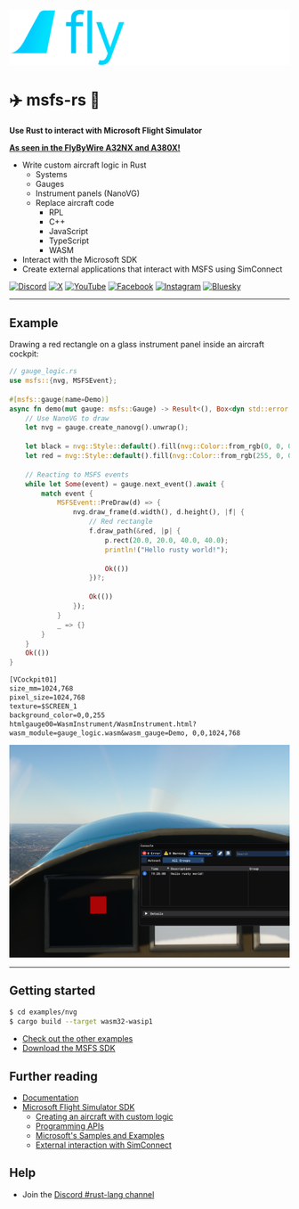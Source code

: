 ![FlyByWire Simulations](https://raw.githubusercontent.com/flybywiresim/branding/1391fc003d8b5d439d01ad86e2778ae0bfc8b682/tails-with-text/FBW-Color-Light.svg#gh-dark-mode-only)

# ✈️ msfs-rs 🦀

**Use Rust to interact with Microsoft Flight Simulator**

[**As seen in the FlyByWire A32NX and A380X!**](https://flybywiresim.com/projects/)

* Write custom aircraft logic in Rust
  * Systems
  * Gauges
  * Instrument panels (NanoVG)
  * Replace aircraft code
    * RPL
    * C++
    * JavaScript
    * TypeScript
    * WASM
* Interact with the Microsoft SDK
* Create external applications that interact with MSFS using SimConnect

[![Discord](https://img.shields.io/discord/738864299392630914.svg?label=&logo=discord&logoColor=ffffff&color=7389D8&labelColor=6A7EC2)](https://discord.gg/flybywire)
[![X](https://img.shields.io/badge/-@FlyByWireSim-e84393?label=&logo=X&logoColor=ffffff&color=6399AE&labelColor=00C2CB)](https://x.com/FlybywireSim)
[![YouTube](https://img.shields.io/badge/-FlyByWireSimulations-e84393?label=&logo=youtube&logoColor=ffffff&color=6399AE&labelColor=00C2CB)](https://www.youtube.com/c/FlyByWire-Simulations)
[![Facebook](https://img.shields.io/badge/-FlyByWireSimulations-e84393?label=&logo=facebook&logoColor=ffffff&color=6399AE&labelColor=00C2CB)](https://www.facebook.com/FlyByWireSimulations/)
[![Instagram](https://img.shields.io/badge/-@FlyByWireSim-e84393?label=&logo=instagram&logoColor=ffffff&color=6399AE&labelColor=00C2CB)](https://instagram.com/flybywiresim)
[![Bluesky](https://img.shields.io/badge/-@FlyByWireSim-e84393?label=&logo=Bluesky&logoColor=ffffff&color=6399AE&labelColor=00C2CB)](https://bsky.app/profile/flybywiresim.com)

---

## Example
Drawing a red rectangle on a glass instrument panel inside an aircraft cockpit:

```rust
// gauge_logic.rs
use msfs::{nvg, MSFSEvent};

#[msfs::gauge(name=Demo)]
async fn demo(mut gauge: msfs::Gauge) -> Result<(), Box<dyn std::error::Error>> {
    // Use NanoVG to draw
    let nvg = gauge.create_nanovg().unwrap();

    let black = nvg::Style::default().fill(nvg::Color::from_rgb(0, 0, 0));
    let red = nvg::Style::default().fill(nvg::Color::from_rgb(255, 0, 0));

    // Reacting to MSFS events
    while let Some(event) = gauge.next_event().await {
        match event {
            MSFSEvent::PreDraw(d) => {
                nvg.draw_frame(d.width(), d.height(), |f| {
                    // Red rectangle
                    f.draw_path(&red, |p| {
                        p.rect(20.0, 20.0, 40.0, 40.0);
                        println!("Hello rusty world!");

                        Ok(())
                    })?;

                    Ok(())
                });
            }
            _ => {}
        }
    }
    Ok(())
}
```

```
[VCockpit01]
size_mm=1024,768
pixel_size=1024,768
texture=$SCREEN_1
background_color=0,0,255
htmlgauge00=WasmInstrument/WasmInstrument.html?wasm_module=gauge_logic.wasm&wasm_gauge=Demo, 0,0,1024,768
```
![Screenshot showing a Rust output in the ingame console](/img/proof.png)


---

## Getting started
```bash
$ cd examples/nvg
$ cargo build --target wasm32-wasip1
```
* [Check out the other examples](examples/)
* [Download the MSFS SDK](https://docs.flightsimulator.com/html/Introduction/SDK_Overview.htm)

## Further reading
* [Documentation](https://flybywiresim.github.io/msfs-rs/msfs/)
* [Microsoft Flight Simulator SDK](https://docs.flightsimulator.com/html/Introduction/Introduction.htm)
  * [Creating an aircraft with custom logic](https://docs.flightsimulator.com/html/Samples_And_Tutorials/Samples/SimObjects_Aircraft/GaugeAircraft.htm)
  * [Programming APIs](https://docs.flightsimulator.com/html/Programming_Tools/Programming_APIs.htm)
  * [Microsoft's Samples and Examples](https://docs.flightsimulator.com/html/Samples_And_Tutorials/Samples_And_Tutorials.htm)
  * [External interaction with SimConnect](https://docs.flightsimulator.com/html/Programming_Tools/SimConnect/SimConnect_SDK.htm)

## Help
* Join the [Discord #rust-lang channel](https://discord.gg/flybywire)

